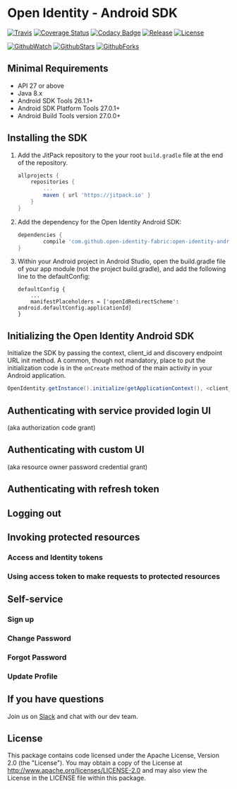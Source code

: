 # Open Identity - Android SDK

[![Travis][img-travis-master]][url-travis-master]
[![Coverage Status][img-coveralls-master]][url-coveralls-master]
[![Codacy Badge][img-codacy]][url-codacy]
[![Release][img-jitpack]][url-jitpack]
[![License][img-license]][url-bintray]

[![GithubWatch][img-github-watchers]][url-github-watchers]
[![GithubStars][img-github-stars]][url-github-stars]
[![GithubForks][img-github-forks]][url-github-forks]

## Minimal Requirements
*   API 27 or above
*   Java 8.x
*   Android SDK Tools 26.1.1+
*   Android SDK Platform Tools 27.0.1+
*   Android Build Tools version 27.0.0+

## Installing the SDK
1.  Add the JitPack repository to the your root `build.gradle` file at the end of the repository.
    ```gradle
    allprojects {
        repositories {
            ...
            maven { url 'https://jitpack.io' }
        }
    }
    ```

2. Add the dependency for the Open Identity Android SDK:
    ```gradle
    dependencies {
            compile 'com.github.open-identity-fabric:open-identity-android-sdk:1.+'
    }
    ```

3. Within your Android project in Android Studio, open the build.gradle file of your app module (not the project build.gradle), and add the following line to the defaultConfig:
    ```
    defaultConfig {
        ...
        manifestPlaceholders = ['openIdRedirectScheme': android.defaultConfig.applicationId]
    }
    ```

## Initializing the Open Identity Android SDK

Initialize the SDK by passing the context, client_id and discovery endpoint URL init method. A common, though not mandatory, place to put the initialization code is in the `onCreate` method of the main activity in your Android application.

```java
OpenIdentity.getInstance().initialize(getApplicationContext(), <client_id>, <discoveryEndpointUrl>);
```

## Authenticating with service provided login UI
(aka authorization code grant)

## Authenticating with custom UI
(aka resource owner password credential grant)

## Authenticating with refresh token

## Logging out

## Invoking protected resources

### Access and Identity tokens

### Using access token to make requests to protected resources

## Self-service

### Sign up

### Change Password

### Forgot Password

### Update Profile

## If you have questions
Join us on [Slack](https://public-slack-channel.com) and chat with our dev team.

## License
This package contains code licensed under the Apache License, Version 2.0 (the "License"). You may obtain a copy of the License at http://www.apache.org/licenses/LICENSE-2.0 and may also view the License in the LICENSE file within this package.

[img-travis-master]: https://travis-ci.org/open-identity-fabric/open-identity-android-sdk.svg
[url-travis-master]: https://travis-ci.org/open-identity-fabric/open-identity-android-sdk

[img-coveralls-master]: https://coveralls.io/repos/github/open-identity-fabric/open-identity-android-sdk/badge.svg?branch=master
[url-coveralls-master]: https://coveralls.io/github/open-identity-fabric/open-identity-android-sdk?branch=master

[img-codacy]: https://api.codacy.com/project/badge/Grade/eabcbbdacdf04ff3a620d8c832b8ce81
[url-codacy]: https://app.codacy.com/gh/open-identity-fabric/open-identity-android-sdk/dashboard

[img-jitpack]: https://jitpack.io/v/open-identity-fabric/open-identity-android-sdk.svg
[url-jitpack]: https://jitpack.io/#open-identity-fabric/open-identity-android-sdk

[img-license]: https://img.shields.io/github/license/open-identity-fabric/open-identity-android-sdk.svg

[url-bintray]: https://bintray.com/open-identity-fabric/open-identity-android-sdk

[img-github-watchers]: https://img.shields.io/github/watchers/open-identity-fabric/open-identity-android-sdk.svg?style=social&label=Watch
[url-github-watchers]: https://github.com/open-identity-fabric/open-identity-android-sdk/watchers
[img-github-stars]: https://img.shields.io/github/stars/open-identity-fabric/open-identity-android-sdk.svg?style=social&label=Star
[url-github-stars]: https://github.com/open-identity-fabric/open-identity-android-sdk/stargazers
[img-github-forks]: https://img.shields.io/github/forks/open-identity-fabric/open-identity-android-sdk.svg?style=social&label=Fork
[url-github-forks]: https://github.com/open-identity-fabric/open-identity-android-sdk/network